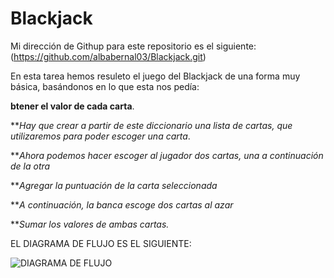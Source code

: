 # Blackjack

Mi dirección de Githup para este repositorio es el siguiente:(https://github.com/albabernal03/Blackjack.git)

En esta tarea hemos resuleto el juego del Blackjack de una forma muy básica, basándonos en lo que esta nos pedía:


**btener el valor de cada carta**.

***Hay que crear a partir de este diccionario una lista de cartas, que utilizaremos para poder escoger una carta*.

***Ahora podemos hacer escoger al jugador dos cartas, una a continuación de la otra*

***Agregar la puntuación de la carta seleccionada*

***A continuación, la banca escoge dos cartas al azar*

***Sumar los valores de ambas cartas.*


EL DIAGRAMA DE FLUJO ES EL SIGUIENTE:

![DIAGRAMA DE FLUJO](https://user-images.githubusercontent.com/91721875/143091518-9ccc5cb9-6065-4b34-9874-08aaea1c0dc4.jpg)



